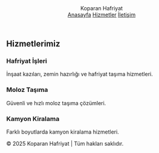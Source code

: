 <!DOCTYPE html>
<html lang="tr">
<head>
<meta charset="UTF-8" />
<meta name="viewport" content="width=device-width, initial-scale=1" />
<title>Koparan Hafriyat - Hizmetler</title>
<link href="https://fonts.googleapis.com/css2?family=Montserrat:wght@400;700&display=swap" rel="stylesheet" />
<link rel="stylesheet" href="style.css" />
</head>
<body>

<header>
  <div class="container">
    <div class="logo">Koparan Hafriyat</div>
    <nav>
      <a href="index.html">Anasayfa</a>
      <a href="hizmetler.html" class="active">Hizmetler</a>
      <a href="iletisim.html">İletişim</a>
    </nav>
  </div>
</header>

<section class="services">
  <div class="container">
    <h2>Hizmetlerimiz</h2>
    <div class="service-list">
      <div class="service-item">
        <h3>Hafriyat İşleri</h3>
        <p>İnşaat kazıları, zemin hazırlığı ve hafriyat taşıma hizmetleri.</p>
      </div>
      <div class="service-item">
        <h3>Moloz Taşıma</h3>
        <p>Güvenli ve hızlı moloz taşıma çözümleri.</p>
      </div>
      <div class="service-item">
        <h3>Kamyon Kiralama</h3>
        <p>Farklı boyutlarda kamyon kiralama hizmetleri.</p>
      </div>
    </div>
  </div>
</section>

<footer>
  <div class="container">
    &copy; 2025 Koparan Hafriyat | Tüm hakları saklıdır.
  </div>
</footer>

</body>
</html>
